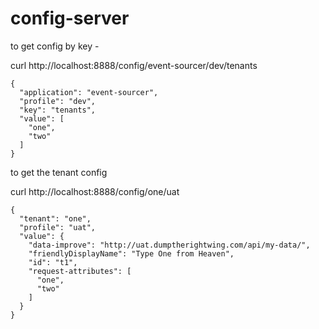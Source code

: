 # config-server


to get config by key -
 
curl http://localhost:8888/config/event-sourcer/dev/tenants

```
{
  "application": "event-sourcer",
  "profile": "dev",
  "key": "tenants",
  "value": [
    "one",
    "two"
  ]
}

```

to get the tenant config 

curl http://localhost:8888/config/one/uat

```
{
  "tenant": "one",
  "profile": "uat",
  "value": {
    "data-improve": "http://uat.dumptherightwing.com/api/my-data/",
    "friendlyDisplayName": "Type One from Heaven",
    "id": "t1",
    "request-attributes": [
      "one",
      "two"
    ]
  }
}
```